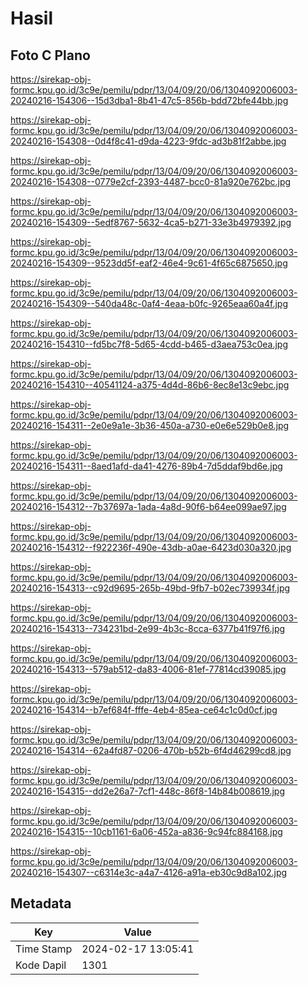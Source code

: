 # Hasil

## Foto C Plano

https://sirekap-obj-formc.kpu.go.id/3c9e/pemilu/pdpr/13/04/09/20/06/1304092006003-20240216-154306--15d3dba1-8b41-47c5-856b-bdd72bfe44bb.jpg

https://sirekap-obj-formc.kpu.go.id/3c9e/pemilu/pdpr/13/04/09/20/06/1304092006003-20240216-154308--0d4f8c41-d9da-4223-9fdc-ad3b81f2abbe.jpg

https://sirekap-obj-formc.kpu.go.id/3c9e/pemilu/pdpr/13/04/09/20/06/1304092006003-20240216-154308--0779e2cf-2393-4487-bcc0-81a920e762bc.jpg

https://sirekap-obj-formc.kpu.go.id/3c9e/pemilu/pdpr/13/04/09/20/06/1304092006003-20240216-154309--5edf8767-5632-4ca5-b271-33e3b4979392.jpg

https://sirekap-obj-formc.kpu.go.id/3c9e/pemilu/pdpr/13/04/09/20/06/1304092006003-20240216-154309--9523dd5f-eaf2-46e4-9c61-4f65c6875650.jpg

https://sirekap-obj-formc.kpu.go.id/3c9e/pemilu/pdpr/13/04/09/20/06/1304092006003-20240216-154309--540da48c-0af4-4eaa-b0fc-9265eaa60a4f.jpg

https://sirekap-obj-formc.kpu.go.id/3c9e/pemilu/pdpr/13/04/09/20/06/1304092006003-20240216-154310--fd5bc7f8-5d65-4cdd-b465-d3aea753c0ea.jpg

https://sirekap-obj-formc.kpu.go.id/3c9e/pemilu/pdpr/13/04/09/20/06/1304092006003-20240216-154310--40541124-a375-4d4d-86b6-8ec8e13c9ebc.jpg

https://sirekap-obj-formc.kpu.go.id/3c9e/pemilu/pdpr/13/04/09/20/06/1304092006003-20240216-154311--2e0e9a1e-3b36-450a-a730-e0e6e529b0e8.jpg

https://sirekap-obj-formc.kpu.go.id/3c9e/pemilu/pdpr/13/04/09/20/06/1304092006003-20240216-154311--8aed1afd-da41-4276-89b4-7d5ddaf9bd6e.jpg

https://sirekap-obj-formc.kpu.go.id/3c9e/pemilu/pdpr/13/04/09/20/06/1304092006003-20240216-154312--7b37697a-1ada-4a8d-90f6-b64ee099ae97.jpg

https://sirekap-obj-formc.kpu.go.id/3c9e/pemilu/pdpr/13/04/09/20/06/1304092006003-20240216-154312--f922236f-490e-43db-a0ae-6423d030a320.jpg

https://sirekap-obj-formc.kpu.go.id/3c9e/pemilu/pdpr/13/04/09/20/06/1304092006003-20240216-154313--c92d9695-265b-49bd-9fb7-b02ec739934f.jpg

https://sirekap-obj-formc.kpu.go.id/3c9e/pemilu/pdpr/13/04/09/20/06/1304092006003-20240216-154313--734231bd-2e99-4b3c-8cca-6377b41f97f6.jpg

https://sirekap-obj-formc.kpu.go.id/3c9e/pemilu/pdpr/13/04/09/20/06/1304092006003-20240216-154313--579ab512-da83-4006-81ef-77814cd39085.jpg

https://sirekap-obj-formc.kpu.go.id/3c9e/pemilu/pdpr/13/04/09/20/06/1304092006003-20240216-154314--b7ef684f-fffe-4eb4-85ea-ce64c1c0d0cf.jpg

https://sirekap-obj-formc.kpu.go.id/3c9e/pemilu/pdpr/13/04/09/20/06/1304092006003-20240216-154314--62a4fd87-0206-470b-b52b-6f4d46299cd8.jpg

https://sirekap-obj-formc.kpu.go.id/3c9e/pemilu/pdpr/13/04/09/20/06/1304092006003-20240216-154315--dd2e26a7-7cf1-448c-86f8-14b84b008619.jpg

https://sirekap-obj-formc.kpu.go.id/3c9e/pemilu/pdpr/13/04/09/20/06/1304092006003-20240216-154315--10cb1161-6a06-452a-a836-9c94fc884168.jpg

https://sirekap-obj-formc.kpu.go.id/3c9e/pemilu/pdpr/13/04/09/20/06/1304092006003-20240216-154307--c6314e3c-a4a7-4126-a91a-eb30c9d8a102.jpg


## Metadata

| Key        | Value               |
| ---------- | ------------------- |
| Time Stamp | 2024-02-17 13:05:41 |
| Kode Dapil | 1301                |



